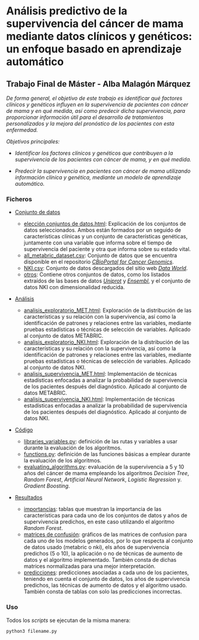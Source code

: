 # Análisis predictivo de la supervivencia del cáncer de mama mediante datos clínicos y genéticos: un enfoque basado en aprendizaje automático

## Trabajo Final de Máster - Alba Malagón Márquez


_De forma general, el objetivo de este trabajo es identificar qué factores clínicos y genéticos influyen en la supervivencia de pacientes con cáncer de mama y en qué medida, así como predecir dicha supervivencia, para proporcionar información útil para el desarrollo de tratamientos personalizados y la mejora del pronóstico de los pacientes con esta enfermedad._

_Objetivos principales:_

- _Identificar los factores clínicos y genéticos que contribuyen a la supervivencia de los pacientes con cáncer de mama, y en qué medida._

- _Predecir la supervivencia en pacientes con cáncer de mama utilizando información clínica y genética, mediante un modelo de aprendizaje automático._

### Ficheros

- [Conjunto de datos](https://github.com/albamalagon/TFM/tree/main/conjunto%20de%20datos)
  - [elección conjuntos de datos.html](https://github.com/albamalagon/TFM/blob/main/conjunto%20de%20datos/conjuntos%20de%20datos.html): Explicación de los conjuntos de datos seleccionados. Ambos están formados por un seguido de características clínicas y un conjunto de características genéticas, juntamente con una variable que informa sobre el tiempo de supervivencia del paciente y otra que informa sobre su estado vital.
  - [all_metabric_dataset.csv](https://github.com/albamalagon/TFM/blob/main/conjunto%20de%20datos/all_metabric_dataset.csv): Conjunto de datos que se encuentra disponible en el repositorio [_CBioPortal for Cancer Genomics_](https://www.cbioportal.org/).
  - [NKI.csv](https://github.com/albamalagon/TFM/blob/main/conjunto%20de%20datos/NKI.csv): Conjunto de datos descargados del sitio web [_Data World_](https://data.world/deviramanan2016/nki-breast-cancer-data).
  - [otros](https://github.com/albamalagon/TFM/tree/main/conjunto%20de%20datos/otros): Contiene otros conjuntos de datos, como los listados extraídos de las bases de datos [_Uniprot_](https://www.uniprot.org/) y [_Ensembl_](https://useast.ensembl.org/index.html), y el conjunto de datos NKI con dimensionalidad reducida.

- [Análisis](https://github.com/albamalagon/TFM/tree/main/ana%CC%81lisis)
  - [analisis_exploratorio_MET.html](https://github.com/albamalagon/TFM/blob/main/ana%CC%81lisis/analisis_exploratorio_MET.html): Exploración de la distribución de las características y su relación con la supervivencia, así como la identificación de patrones y relaciones entre las variables, mediante pruebas estadísticas o técnicas de selección de variables. Aplicado al conjunto de datos METABRIC.
  - [analisis_exploratorio_NKI.html](https://github.com/albamalagon/TFM/blob/main/ana%CC%81lisis/analisis_exploratorio_NKI.html): Exploración de la distribución de las características y su relación con la supervivencia, así como la identificación de patrones y relaciones entre las variables, mediante pruebas estadísticas o técnicas de selección de variables. Aplicado al conjunto de datos NKI.
  - [analisis_supervivencia_MET.html](https://github.com/albamalagon/TFM/blob/main/ana%CC%81lisis/analisis_supervivencia_MET.html): Implementación de técnicas estadísticas enfocadas a analizar la probabilidad de supervivencia de los pacientes después del diagnóstico. Aplicado al conjunto de datos METABRIC.
  - [analisis_supervivencia_NKI.html](https://github.com/albamalagon/TFM/blob/main/ana%CC%81lisis/analisis_supervivencia_NKI.html): Implementación de técnicas estadísticas enfocadas a analizar la probabilidad de supervivencia de los pacientes después del diagnóstico. Aplicado al conjunto de datos NKI.

- [Código](https://github.com/albamalagon/TFM/tree/main/c%C3%B3digo)
  - [libraries_variables.py](https://github.com/albamalagon/TFM/blob/main/c%C3%B3digo/libraries_variables.py): definición de las rutas y variables a usar durante la evaluación de los algoritmos.
  - [functions.py](https://github.com/albamalagon/TFM/blob/main/c%C3%B3digo/functions.py): definición de las funciones básicas a emplear durante la evaluación de los algoritmos.
  - [evaluating_algorithms.py](https://github.com/albamalagon/TFM/blob/main/c%C3%B3digo/evaluating_algorithms.py): evaluación de la supervivencia a 5 y 10 años del cáncer de mama empleando los algoritmos _Decision Tree_, _Random Forest_, _Artificial Neural Network_, _Logistic Regression_ y. _Gradient Boosting_.

- [Resultados](https://github.com/albamalagon/TFM/tree/main/resultados)
  - [importancias](https://github.com/albamalagon/TFM/tree/main/resultados/importancias): tablas que muestran la importancia de las características para cada uno de los conjuntos de datos y años de supervivencia predichos, en este caso utilizando el algoritmo _Random Forest_. 
  - [matrices de confusión](https://github.com/albamalagon/TFM/tree/main/resultados/matrices%20de%20confusio%CC%81n): gráficos de las matrices de confusion para cada uno de los modelos generados, por lo que respecta al conjunto de datos usado (metabric o nki), els años de supervivencia predichos (5 o 10), la aplicación o no de técnicas de aumento de datos y el algoritmo implementado. También consta de dichas matrices normalizadas para una mejor interpretación.
  - [predicciones](https://github.com/albamalagon/TFM/tree/main/resultados/predicciones): predicciones asociadas a cada uno de los pacientes, teniendo en cuenta el conjunto de datos, los años de supervivencia predichos, las técnicas de aumento de datos y el algoritmo usado. También consta de tablas con solo las predicciones incorrectas.





### Uso

Todos los _scripts_ se ejecutan de la misma manera:
```
python3 filename.py
```
